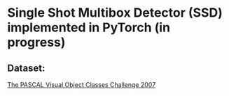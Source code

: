 # Single Shot Multibox Detector (SSD) implemented in PyTorch (in progress)

## Dataset:
[The PASCAL Visual Object Classes Challenge 2007](http://host.robots.ox.ac.uk/pascal/VOC/voc2007/)
